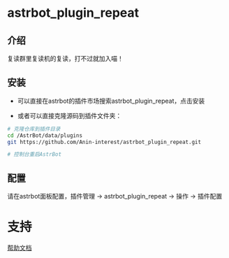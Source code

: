 # astrbot_plugin_repeat

## 介绍
复读群里复读机的复读，打不过就加入喵！

## 安装
- 可以直接在astrbot的插件市场搜索astrbot_plugin_repeat，点击安装

- 或者可以直接克隆源码到插件文件夹：

```bash
# 克隆仓库到插件目录
cd /AstrBot/data/plugins
git https://github.com/Anin-interest/astrbot_plugin_repeat.git

# 控制台重启AstrBot
```

## 配置

请在astrbot面板配置，插件管理 -> astrbot_plugin_repeat -> 操作 -> 插件配置

# 支持

[帮助文档](https://astrbot.app)
